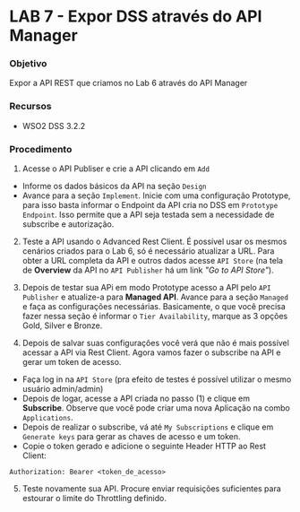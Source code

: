 # LAB 7 - Expor DSS através do API Manager

### Objetivo

Expor a API REST que criamos no Lab 6 através do API Manager

### Recursos

* WSO2 DSS 3.2.2

### Procedimento

1. Acesse o API Publiser e crie a API clicando em `Add`
  * Informe os dados básicos da API na seção `Design`
  * Avance para a seção `Implement`. Inicie com uma configuração Prototype, para
  isso basta informar o Endpoint da API cria no DSS em `Prototype Endpoint`. Isso
  permite que a API seja testada sem a necessidade de subscribe e autorização.

2. Teste a API usando o Advanced Rest Client. É possível usar os mesmos cenários
criados para o Lab 6, só é necessário atualizar a URL. Para obter a URL completa
da API e outros dados acesse `API Store` (na tela de **Overview** da API no
`API Publisher` há um link *"Go to API Store"*).

3. Depois de testar sua APi em modo Prototype acesso a API pelo `API Publisher` e
atualize-a para **Managed API**. Avance para a seção `Managed` e faça as
configurações necessárias. Basicamente, o que você precisa fazer nessa seção é
informar o `Tier Availability`, marque as 3 opções Gold, Silver e Bronze.

4. Depois de salvar suas configurações você verá que não é mais possível acessar
a API via Rest Client. Agora vamos fazer o subscribe na API e gerar um token de
acesso.
  * Faça log in na `API Store` (pra efeito de testes é possível utilizar o mesmo
    usuário admin/admin)
  * Depois de logar, acesse a API criada no passo (1) e clique em **Subscribe**.
   Observe que você pode criar uma nova Aplicação na combo `Applications`.
  * Depois de realizar o subscribe, vá até `My Subscriptions` e clique em
  `Generate keys` para gerar as chaves de acesso e um token.
  * Copie o token gerado e adicione o seguinte Header HTTP ao Rest Client:
  ```
  Authorization: Bearer <token_de_acesso>
  ```

5. Teste novamente sua API. Procure enviar requisições suficientes para estourar
 o limite do Throttling definido.

